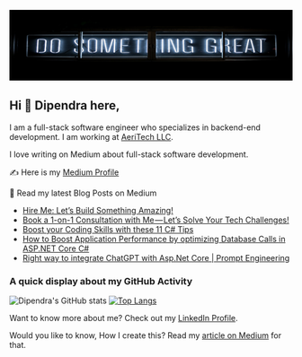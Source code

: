![Dipendra Neupane Github Cover Photo](https://github.com/dipneupane/dipneupane/blob/main/assets/dipneupane_readme-cover.jpg)

## Hi 👋 Dipendra here, 
I am a full-stack software engineer who specializes in backend-end development. I am working at [AeriTech LLC](https://aeritech.com).


I love writing on Medium about full-stack software development. 

✍️ Here is my [Medium Profile](https://medium.com/@dipneupane)

📩 Read my latest Blog Posts on Medium
<!-- BLOG-POST-LIST:START -->
- [Hire Me: Let’s Build Something Amazing!](https://medium.com/@dipneupane/hire-me-lets-build-something-amazing-50fb7639f2b1?source=rss-37161d399cd7------2)
- [Book a 1-on-1 Consultation with Me — Let’s Solve Your Tech Challenges!](https://medium.com/@dipneupane/book-a-1-on-1-consultation-with-me-lets-solve-your-tech-challenges-868409fe10c5?source=rss-37161d399cd7------2)
- [Boost your Coding Skills with these 11 C# Tips](https://medium.com/@dipneupane/boost-your-coding-skills-with-these-11-c-tips-57db093bfe3b?source=rss-37161d399cd7------2)
- [How to Boost Application Performance by optimizing Database Calls in ASP.NET Core C#](https://medium.com/@dipneupane/how-to-boost-application-performance-by-optimizing-database-calls-in-asp-net-core-c-30f75c0dfd6d?source=rss-37161d399cd7------2)
- [Right way to integrate ChatGPT with Asp.Net Core | Prompt Engineering](https://medium.com/@dipneupane/right-way-to-integrate-chatgpt-with-asp-net-core-prompt-engineering-2613c808bfb5?source=rss-37161d399cd7------2)
<!-- BLOG-POST-LIST:END -->


### A quick display about my GitHub Activity

![Dipendra's GitHub stats](https://github-readme-stats.vercel.app/api?username=dipneupane&show_icons=true&theme=transparent) [![Top Langs](https://github-readme-stats.vercel.app/api/top-langs/?username=dipneupane&layout=donut)](https://github.com/dipneupane/github-readme-stats)

Want to know more about me? Check out my [LinkedIn Profile](https://www.linkedin.com/in/dipneupane).

Would you like to know, How I create this? Read my [article on Medium](https://medium.com/@dipneupane/replace-your-resume-with-an-impressive-github-profile-readme-3019183a3029) for that.
